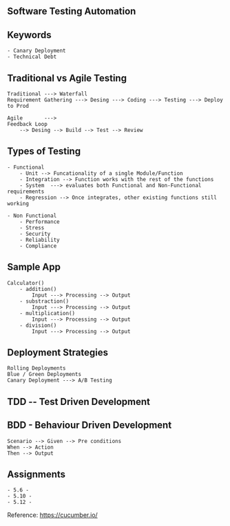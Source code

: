 ## ###########################
## Software Testing Automation
## ###########################

## Keywords

    - Canary Deployment
    - Technical Debt

## Traditional vs Agile Testing
    Traditional ---> Waterfall
    Requirement Gathering ---> Desing ---> Coding ---> Testing ---> Deploy to Prod

    Agile       ---> 
    Feedback Loop
        --> Desing --> Build --> Test --> Review

## Types of Testing
    
    - Functional
        - Unit --> Funcationality of a single Module/Function
        - Integration --> Function works with the rest of the functions
        - System  ---> evaluates both Functional and Non-Functional requirements
        - Regression --> Once integrates, other existing functions still working

    - Non Functional
        - Performance
        - Stress
        - Security
        - Reliability
        - Compliance

## Sample App
    Calculator()
        - addition()
            Input ---> Processing --> Output
        - substraction()
            Input ---> Processing --> Output
        - multiplication()
            Input ---> Processing --> Output
        - division()
            Input ---> Processing --> Output


## Deployment Strategies

    Rolling Deployments
    Blue / Green Deployments
    Canary Deployment ---> A/B Testing



## TDD -- Test Driven Development


## BDD - Behaviour Driven Development

    Scenario --> Given --> Pre conditions
    When --> Action
    Then --> Output



## Assignments
    
    - 5.6 - 
    - 5.10 - 
    - 5.12 - 




Reference:
https://cucumber.io/

